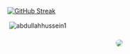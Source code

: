 [![GitHub Streak](https://github-readme-streak-stats.herokuapp.com?user=abdullahhussein1&mode=weekly&theme=whatsapp-dark2&border_radius=30&CurrStreakNum=ffffff&fire=21c164&ring=0f3629)](https://git.io/streak-stats)
<p>&nbsp;<img align="center" src="https://github-readme-stats.vercel.app/api?username=abdullahhussein1&show_icons=true&bg_color=0b141b&ring_color=21c164&hide_title=true&icon_color=858a8d&text_bold=false&text_color=ffffff&border_radius=30&theme=gotham&locale=en&card_width=495&border_color=0e2a23#gh-dark-mode-only" alt="abdullahhussein1" /></p>
<p align="center" style="margin-top:23"><img align="center" style="border-radius:50px;" src="https://komarev.com/ghpvc/?username=abdullahhussein1&color=0b141b"></p>